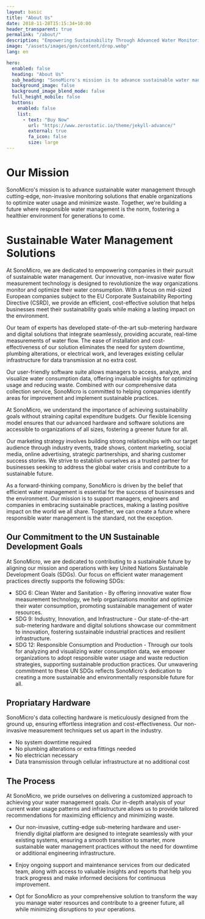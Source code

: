 ```yaml
---
layout: basic
title: "About Us"
date: 2018-11-28T15:15:34+10:00
header_transparent: true
permalink: "/about/"
description: "Empowering Sustainability Through Advanced Water Monitoring."
image: "/assets/images/gen/content/drop.webp"
lang: en

hero:
  enabled: false
  heading: "About Us"
  sub_heading: "SonoMicro's mission is to advance sustainable water management through cutting-edge, non-invasive monitoring solutions that enable organizations to optimize water usage and minimize waste. Together, we're building a future where responsible water management is the norm, fostering a healthier environment for generations to come."
  background_image: false
  background_image_blend_mode: false
  full_height_mobile: false
  buttons:
    enabled: false
    list:
      - text: "Buy Now"
        url: "https://www.zerostatic.io/theme/jekyll-advance/"
        external: true
        fa_icon: false
        size: large
---
```

<!-- > Embracing sustainability is increasingly becoming a prerequisite for business operations. -->

# Our Mission
SonoMicro's mission is to advance sustainable water management through cutting-edge, non-invasive monitoring solutions that enable organizations to optimize water usage and minimize waste. Together, we're building a future where responsible water management is the norm, fostering a healthier environment for generations to come.

# Sustainable Water Management Solutions

At SonoMicro, we are dedicated to empowering companies in their pursuit of sustainable water management. Our innovative, non-invasive water flow measurement technology is designed to revolutionize the way organizations monitor and optimize their water consumption. With a focus on mid-sized European companies subject to the EU Corporate Sustainability Reporting Directive (CSRD), we provide an efficient, cost-effective solution that helps businesses meet their sustainability goals while making a lasting impact on the environment.

Our team of experts has developed state-of-the-art sub-metering hardware and digital solutions that integrate seamlessly, providing accurate, real-time measurements of water flow. The ease of installation and cost-effectiveness of our solution eliminates the need for system downtime, plumbing alterations, or electrical work, and leverages existing cellular infrastructure for data transmission at no extra cost.

Our user-friendly software suite allows managers to access, analyze, and visualize water consumption data, offering invaluable insights for optimizing usage and reducing waste. Combined with our comprehensive data collection service, SonoMicro is committed to helping companies identify areas for improvement and implement sustainable practices.

At SonoMicro, we understand the importance of achieving sustainability goals without straining capital expenditure budgets. Our flexible licensing model ensures that our advanced hardware and software solutions are accessible to organizations of all sizes, fostering a greener future for all.

Our marketing strategy involves building strong relationships with our target audience through industry events, trade shows, content marketing, social media, online advertising, strategic partnerships, and sharing customer success stories. We strive to establish ourselves as a trusted partner for businesses seeking to address the global water crisis and contribute to a sustainable future.

As a forward-thinking company, SonoMicro is driven by the belief that efficient water management is essential for the success of businesses and the environment. Our mission is to support managers, engineers and companies in embracing sustainable practices, making a lasting positive impact on the world we all share. Together, we can create a future where responsible water management is the standard, not the exception.


## Our Commitment to the UN Sustainable Development Goals
At SonoMicro, we are dedicated to contributing to a sustainable future by aligning our mission and operations with key United Nations Sustainable Development Goals (SDGs). Our focus on efficient water management practices directly supports the following SDGs:

- SDG 6: Clean Water and Sanitation - By offering innovative water flow measurement technology, we help organizations monitor and optimize their water consumption, promoting sustainable management of water resources.
- SDG 9: Industry, Innovation, and Infrastructure - Our state-of-the-art sub-metering hardware and digital solutions showcase our commitment to innovation, fostering sustainable industrial practices and resilient infrastructure.
- SDG 12: Responsible Consumption and Production - Through our tools for analyzing and visualizing water consumption data, we empower organizations to adopt responsible water usage and waste reduction strategies, supporting sustainable production practices.
Our unwavering commitment to these UN SDGs reflects SonoMicro's dedication to creating a more sustainable and environmentally responsible future for all.

## Propriatary Hardware

SonoMicro's data collecting hardware is meticulously designed from the ground up, ensuring effortless integration and cost-effectiveness. Our non-invasive measurement techniques set us apart in the industry.

- No system downtime required
- No plumbing alterations or extra fittings needed
- No electrician necessary
- Data transmission through cellular infrastructure at no additional cost

<!-- {% include framework/shortcodes/youtube.html id='2M6dJ2Uynhg' %} -->

## The Process

At SonoMicro, we pride ourselves on delivering a customized approach to achieving your water management goals. Our in-depth analysis of your current water usage patterns and infrastructure allows us to provide tailored recommendations for maximizing efficiency and minimizing waste.

- Our non-invasive, cutting-edge sub-metering hardware and user-friendly digital platform are designed to integrate seamlessly with your existing systems, ensuring a smooth transition to smarter, more sustainable water management practices without the need for downtime or additional engineering infrastructure.

- Enjoy ongoing support and maintenance services from our dedicated team, along with access to valuable insights and reports that help you track progress and make informed decisions for continuous improvement.

- Opt for SonoMicro as your comprehensive solution to transform the way you manage water resources and contribute to a greener future, all while minimizing disruptions to your operations.

